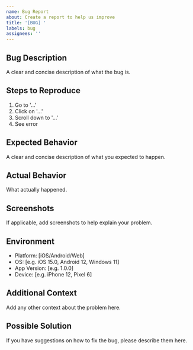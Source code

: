 ```yaml
---
name: Bug Report
about: Create a report to help us improve
title: '[BUG] '
labels: bug
assignees: ''
---
```


## Bug Description
A clear and concise description of what the bug is.

## Steps to Reproduce
1. Go to '...'
2. Click on '...'
3. Scroll down to '...'
4. See error

## Expected Behavior
A clear and concise description of what you expected to happen.

## Actual Behavior
What actually happened.

## Screenshots
If applicable, add screenshots to help explain your problem.

## Environment
- Platform: [iOS/Android/Web]
- OS: [e.g. iOS 15.0, Android 12, Windows 11]
- App Version: [e.g. 1.0.0]
- Device: [e.g. iPhone 12, Pixel 6]

## Additional Context
Add any other context about the problem here.

## Possible Solution
If you have suggestions on how to fix the bug, please describe them here.
